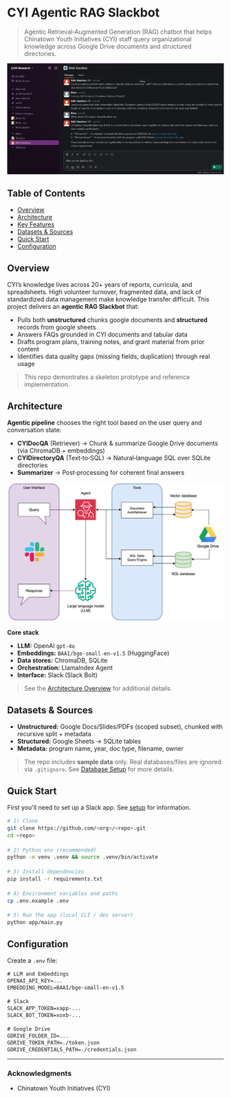 # CYI Agentic RAG Slackbot

> Agentic Retrieval‑Augmented Generation (RAG) chatbot that helps Chinatown Youth Initiatives (CYI) staff query organizational knowledge across Google Drive documents and structured directories.

![Slack Bot Demo](figures/slackbot-demo.gif)


<!-- Badges (optional) -->
<!-- [![CI](https://img.shields.io/github/actions/workflow/status/<org>/<repo>/ci.yml)]() [![License](https://img.shields.io/badge/license-MIT-black.svg)]() -->

## Table of Contents
- [Overview](#overview)
- [Architecture](#architecture)
- [Key Features](#key-features)
- [Datasets & Sources](#datasets--sources)
- [Quick Start](#quick-start)
- [Configuration](#configuration)

## Overview
CYI’s knowledge lives across 20+ years of reports, curricula, and spreadsheets. High volunteer turnover, fragmented data, and lack of standardized data management make knowledge transfer difficult. This project delivers an **agentic RAG Slackbot** that:

- Pulls both **unstructured** chunks google documents and **structured** records from google sheets
- Answers FAQs grounded in CYI documents and tabular data
- Drafts program plans, training notes, and grant material from prior content
- Identifies data quality gaps (missing fields, duplication) through real usage

> This repo demontrates a skeleton prototype and reference implementation.

## Architecture
**Agentic pipeline** chooses the right tool based on the user query and conversation state:

- **CYIDocQA** (Retriever) → Chunk & summarize Google Drive documents (via ChromaDB + embeddings)
- **CYIDirectoryQA** (Text‑to‑SQL) → Natural‑language SQL over SQLite directories
- **Summarizer** → Post‑processing for coherent final answers

<img src="figures/CYI_Agentic_RAG.png" alt="CYI Agentic RAG Architecture" width="600"/>

**Core stack**
- **LLM:** OpenAI `gpt-4o`
- **Embeddings:** `BAAI/bge-small-en-v1.5` (HuggingFace)
- **Data stores:** ChromaDB, SQLite
- **Orchestration:** LlamaIndex Agent
- **Interface:** Slack (Slack Bolt)

> See the [Architecture Overview](docs/Architecture.md) for additional details.

## Datasets & Sources
- **Unstructured:** Google Docs/Slides/PDFs (scoped subset), chunked with recursive split + metadata
- **Structured:** Google Sheets → SQLite tables
- **Metadata:** program name, year, doc type, filename, owner

> The repo includes **sample data** only. Real databases/files are ignored via `.gitignore`. See [Database Setup](docs/Database.md) for more details.

## Quick Start
First you'll need to set up a Slack app. See [setup](docs/Setup.md) for information.
```bash
# 1) Clone
git clone https://github.com/<org>/<repo>.git
cd <repo>

# 2) Python env (recommended)
python -m venv .venv && source .venv/bin/activate

# 3) Install dependencies
pip install -r requirements.txt

# 4) Environment variables and paths
cp .env.example .env

# 5) Run the app (local CLI / dev server)
python app/main.py
```

## Configuration
Create a `.env` file:
```dotenv
# LLM and Embeddings
OPENAI_API_KEY=...
EMBEDDING_MODEL=BAAI/bge-small-en-v1.5

# Slack
SLACK_APP_TOKEN=xapp-...
SLACK_BOT_TOKEN=xoxb-...

# Google Drive
GDRIVE_FOLDER_ID=...
GDRIVE_TOKEN_PATH=./token.json
GDRIVE_CREDENTIALS_PATH=./credentials.json
```

---

### Acknowledgments
- Chinatown Youth Initiatives (CYI)

